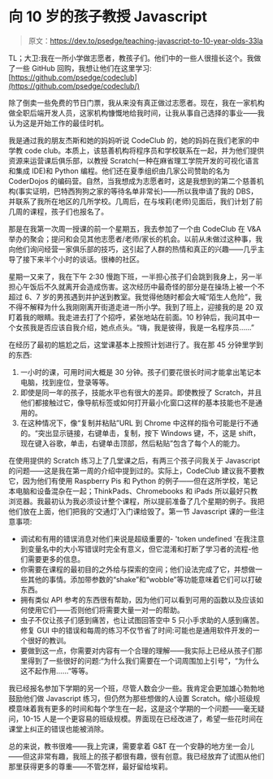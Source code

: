 # 向 10 岁的孩子教授 Javascript

> 原文：<https://dev.to/psedge/teaching-javascript-to-10-year-olds-33la>

TL；大卫:我在一所小学做志愿者，教孩子们。他们中的一些人很擅长这个。我做了一些 GitHub 回购，我想让他们在这里学习:[https://github.com/psedge/codeclub](https://github.com/psedge/codeclub/)

除了倒卖一些免费的节日门票，我从来没有真正做过志愿者。现在，我在一家机构做全职后端开发人员，这家机构慷慨地给我时间，让我从事自己选择的事业——我认为这是开始工作的最佳时机。

我是通过我的朋友杰斯和她的妈妈听说 CodeClub 的，她的妈妈在我们老家的中学教 code club。本质上，该慈善机构将程序员和学校联系在一起，并为他们提供资源来运营课后俱乐部，以教授 Scratch(一种在麻省理工学院开发的可视化语言和集成 IDE)和 Python 编程。他们还在夏季组织由几家公司赞助的名为 CoderDojos 的编码营。自然，当我想成为志愿者时，这是我想到的第二个慈善机构(事实证明，巴特西狗狗之家的等待名单非常长)——所以我申请了我的 DBS，并联系了我所在地区的几所学校。几周后，在与埃莉(老师)见面后，我们计划了前几周的课程，孩子们也报名了。

那是在我第一次周一授课的前一个星期五，我去参加了一个由 CodeClub 在 V&A 举办的聚会；提问和会见其他志愿者/老师/家长的机会。以前从未做过这种事，我向他们询问经营一家俱乐部的技巧，这引起了人群的热情和真正的兴趣——几乎主导了接下来半个小时的谈话。很棒的社区。

星期一又来了，我在下午 2:30 慢跑下班，一半担心孩子们会跳到我身上，另一半担心午饭后不久就离开会造成伤害。这次经历中最奇怪的部分是在操场上被一个不超过 6、7 岁的男孩遇到并护送到教室。我觉得他随时都会大喊“陌生人危险”，我不得不解释为什么我刚刚离开街道走进一所小学。我到了班上，迎接我的是 20 双盯着我的眼睛。我走进去打了个招呼，紧张地站在前面。10 秒钟后，我问其中一个女孩我是否应该自我介绍，她点点头。“嗨，我是彼得，我是一名程序员……”

在经历了最初的尴尬之后，这堂课基本上按照计划进行了。我在那 45 分钟里学到的东西:

1.  一小时的课，可用时间大概是 30 分钟。孩子们要花很长时间才能拿出笔记本电脑，找到座位，登录等等。
2.  即使是同一年的孩子，技能水平也有很大的差异。即使教授了 Scratch，并且他们都接触过它，像导航标签或如何打开最小化窗口这样的基本技能也不是通用的。
3.  在这种情况下，像“复制并粘贴”URL 到 Chrome 中这样的指令可能是行不通的。“突出显示链接，右键单击，复制，按下 Windows 键，不，这是 shift，现在键入谷歌，单击，右键单击顶部，然后粘贴”包含了每个人的能力。

在使用提供的 Scratch 练习上了几堂课之后，有两三个孩子问我关于 Javascript 的问题——这是我在第一周的介绍中提到过的。实际上，CodeClub 建议我不要教它，因为他们有使用 Raspberry Pis 和 Python 的例子——但在这所学校，笔记本电脑和设备混杂在一起；ThinkPads、Chromebooks 和 iPads 所以最好只教浏览器。我最初认为我必须设计整个课程，所以提前准备了几个星期的例子。我把他们放在上面，他们把我的‘交通灯’入门课给毁了。第一节 Javascript 课的一些注意事项:

*   调试和有用的错误消息对他们来说是超级重要的- 'token undefined '在我注意到变量名中的大小写错误时完全有意义，但它混淆和打断了学习者的流程-他们需要更多的信息。
*   你需要在课程的最初目的之外给与探索的空间；他们设法完成了它，并想做一些其他的事情。添加带参数的“shake”和“wobble”等功能意味着它们可以打破东西。
*   拥有类似 API 参考的东西很有帮助，因为他们可以看到可用的函数以及应该如何使用它们——否则他们将需要大量一对一的帮助。
*   虫子不仅让孩子们感到痛苦，也让试图回答空中 5 只小手求助的人感到痛苦。修复 GUI 中的错误和每周的练习不仅节省了时间:可能也是通用软件开发的一个很好的教训。
*   要做到这一点，你需要对内容有一个合理的理解——我实际上已经从孩子们那里得到了一些很好的问题:“为什么我们需要在一个词周围加上引号”，“为什么这不起作用……”等等。

我已经报名参加下学期的另一个班，尽管人数会少一些。我肯定会更加雄心勃勃地鼓励他们做 Javascript 练习，但仍然为那些想做的人设置 Scratch。缩小班级规模意味着我有更多的时间和每个学生在一起，这是这个学期的一个问题——毫无疑问，10-15 人是一个更容易的班级规模。界面现在已经改进了，希望一些花时间在课堂上纠正的错误也能被消除。

总的来说，教书很难——我上完课，需要拿着 G&T 在一个安静的地方坐一会儿——但这非常有趣，我班上的孩子都很有趣，很有创意。我已经放弃了试图从他们那里获得更多的尊重——不管怎样，最好留给埃莉。